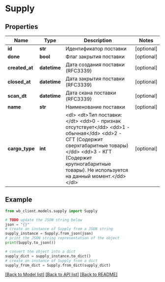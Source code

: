 # Supply


## Properties

Name | Type | Description | Notes
------------ | ------------- | ------------- | -------------
**id** | **str** | Идентификатор поставки | [optional] 
**done** | **bool** | Флаг закрытия поставки | [optional] 
**created_at** | **datetime** | Дата создания поставки (RFC3339) | [optional] 
**closed_at** | **datetime** | Дата закрытия поставки (RFC3339) | [optional] 
**scan_dt** | **datetime** | Дата скана поставки (RFC3339) | [optional] 
**name** | **str** | Наименование поставки | [optional] 
**cargo_type** | **int** | &lt;dl&gt; &lt;dt&gt;Тип поставки:&lt;/dt&gt; &lt;dd&gt;0 - признак отсутствует&lt;/dd&gt; &lt;dd&gt;1 - обычная&lt;/dd&gt; &lt;dd&gt;2 - СГТ (Содержит сверхгабаритные товары)&lt;/dd&gt; &lt;dd&gt;3 - КГТ (Содержит крупногабаритные товары). Не используется на данный момент.&lt;/dd&gt; &lt;/dl&gt;  | [optional] 

## Example

```python
from wb_client.models.supply import Supply

# TODO update the JSON string below
json = "{}"
# create an instance of Supply from a JSON string
supply_instance = Supply.from_json(json)
# print the JSON string representation of the object
print(Supply.to_json())

# convert the object into a dict
supply_dict = supply_instance.to_dict()
# create an instance of Supply from a dict
supply_from_dict = Supply.from_dict(supply_dict)
```
[[Back to Model list]](../README.md#documentation-for-models) [[Back to API list]](../README.md#documentation-for-api-endpoints) [[Back to README]](../README.md)


